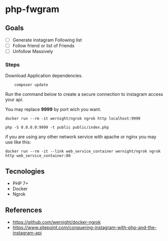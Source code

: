 # php-fwgram

## Goals
- [ ] Generate instagram Following list
- [ ] Follow friend or list of Friends
- [ ] Unfollow Massively

### Steps

Download Application dependencies.
```
    composer update
```

Run the command below to create a secure connection to instagram access your api.

You may replace **9999** by port wich you want.
```
docker run --rm -it wernight/ngrok ngrok http localhost:9999
```

```
php -S 0.0.0.0:9999 -t public public/index.php
```

if you are using any other network service with apache or nginx you may use like this:
```
docker run --rm -it --link web_service_container wernight/ngrok ngrok http web_service_container:80
```

## Tecnologies
- PHP 7+
- Docker
- Ngrok

## References
- https://github.com/wernight/docker-ngrok
- https://www.sitepoint.com/conquering-instagram-with-php-and-the-instagram-api
